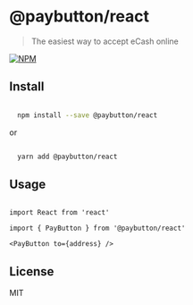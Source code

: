 # @paybutton/react

> The easiest way to accept eCash online

[![NPM](https://img.shields.io/npm/v/@paybutton/react.svg)](https://www.npmjs.com/package/@paybutton/react)

## Install

```bash

  npm install --save @paybutton/react

```
or 

```bash

  yarn add @paybutton/react

```

## Usage

```tsx

import React from 'react'

import { PayButton } from '@paybutton/react'

<PayButton to={address} />

```

## License

MIT 
